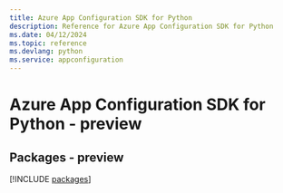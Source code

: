 ```yaml
---
title: Azure App Configuration SDK for Python
description: Reference for Azure App Configuration SDK for Python
ms.date: 04/12/2024
ms.topic: reference
ms.devlang: python
ms.service: appconfiguration
---
```

# Azure App Configuration SDK for Python - preview
## Packages - preview
[!INCLUDE [packages](app-configuration-index.md)]